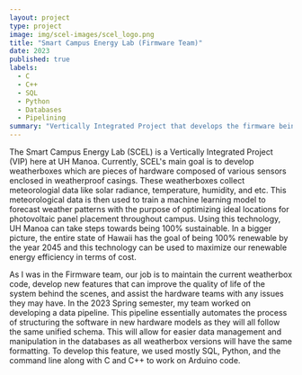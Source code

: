 ```yaml
---
layout: project
type: project
image: img/scel-images/scel_logo.png
title: "Smart Campus Energy Lab (Firmware Team)"
date: 2023
published: true
labels:
  - C
  - C++
  - SQL
  - Python
  - Databases
  - Pipelining
summary: "Vertically Integrated Project that develops the firmware being used by the weatherboxes created by the SCEL lab"
---
```


The Smart Campus Energy Lab (SCEL) is a Vertically Integrated Project (VIP) here at UH Manoa. Currently, SCEL's main goal is to develop weatherboxes which are pieces of hardware composed of various sensors enclosed in weatherproof casings. These weatherboxes collect meteorologial data like solar radiance, temperature, humidity, and etc. This meteorological data is then used to train a machine learning model to forecast weather patterns with the purpose of optimizing ideal locations for photovoltaic panel placement throughout campus. Using this technology, UH Manoa can take steps towards being 100% sustainable. In a bigger picture, the entire state of Hawaii has the goal of being 100% renewable by the year 2045 and this technology can be used to maximize our renewable energy efficiency in terms of cost. 

As I was in the Firmware team, our job is to maintain the current weatherbox code, develop new features that can improve the quality of life of the system behind the scenes, and assist the hardware teams with any issues they may have. In the 2023 Spring semester, my team worked on developing a data pipeline. This pipeline essentially automates the process of structuring the software in new hardware models as they will all follow the same unified schema. This will allow for easier data management and manipulation in the databases as all weatherbox versions will have the same formatting. To develop this feature, we used mostly SQL, Python, and the command line along with C and C++ to work on Arduino code.
